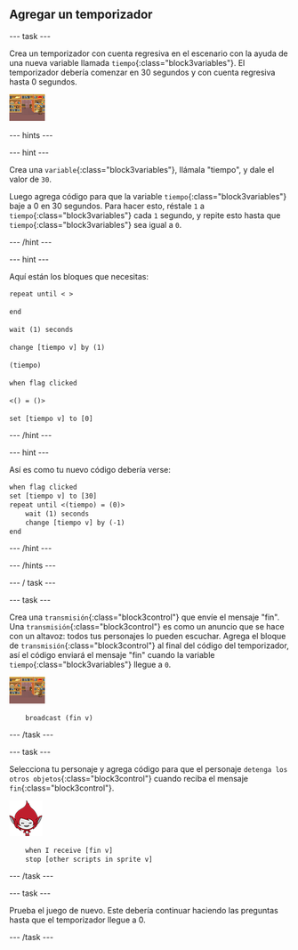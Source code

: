 ## Agregar un temporizador

--- task ---

Crea un temporizador con cuenta regresiva en el escenario con la ayuda de una nueva variable llamada `tiempo`{:class="block3variables"}. El temporizador debería comenzar en 30 segundos y con cuenta regresiva hasta 0 segundos.

![Objeto escenario](images/stage-sprite.png)

--- hints ---



--- hint ---

Crea una `variable`{:class="block3variables"}, llámala "tiempo", y dale el valor de `30`.

Luego agrega código para que la variable `tiempo`{:class="block3variables"} baje a 0 en 30 segundos. Para hacer esto, réstale `1` a `tiempo`{:class="block3variables"} cada `1` segundo, y repite esto hasta que `tiempo`{:class="block3variables"} sea igual a `0`.

--- /hint ---

--- hint ---

Aquí están los bloques que necesitas:

```blocks3
repeat until < >

end

wait (1) seconds

change [tiempo v] by (1)

(tiempo)

when flag clicked

<() = ()>

set [tiempo v] to [0]
```

--- /hint ---

--- hint ---

Así es como tu nuevo código debería verse:

```blocks3
when flag clicked
set [tiempo v] to [30]
repeat until <(tiempo) = (0)>
    wait (1) seconds
    change [tiempo v] by (-1)
end
```

--- /hint ---

--- /hints ---

--- / task ---

--- task ---

Crea una `transmisión`{:class="block3control"} que envíe el mensaje "fin". Una `transmisión`{:class="block3control"} es como un anuncio que se hace con un altavoz: todos tus personajes lo pueden escuchar. Agrega el bloque de `transmisión`{:class="block3control"} al final del código del temporizador, así el código enviará el mensaje "fin" cuando la variable `tiempo`{:class="block3variables"} llegue a `0`.

![Objeto escenario](images/stage-sprite.png)

```blocks3
    broadcast (fin v)
```

--- /task ---

--- task ---

Selecciona tu personaje y agrega código para que el personaje `detenga los otros objetos`{:class="block3control"} cuando reciba el mensaje `fin`{:class="block3control"}.

![Objeto de Giga](images/giga-sprite.png)

```blocks3
    when I receive [fin v]
    stop [other scripts in sprite v]
```

--- /task ---

--- task ---

Prueba el juego de nuevo. Este debería continuar haciendo las preguntas hasta que el temporizador llegue a 0.

--- /task ---